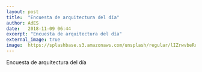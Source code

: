 ```yaml
---
layout: post
title:  "Encuesta de arquitectura del día"
author: AdES
date:   2018-11-09 06:44
excerpt: "Encuesta de arquitectura del día"
external_image: true
image:  https://splashbase.s3.amazonaws.com/unsplash/regular/lIZrwvbeRuuzqOoWJUEn_Photoaday_CSD%2520%281%2520of%25201%29-5.jpg%3Ffit%3Dcrop%26fm%3Djpg%26h%3D650%26q%3D75%26w%3D950
---
```

Encuesta de arquitectura del día